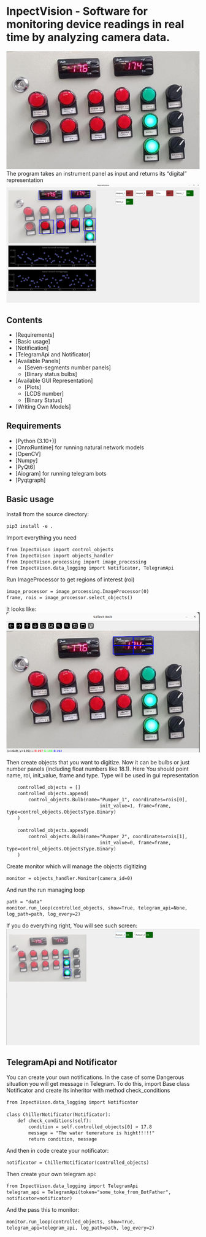 # InpectVision - Software for monitoring device readings in real time by analyzing camera data.
![image.jpeg](Screenshots%2Fimage.jpeg)
The program takes an instrument panel as input and returns its “digital” representation
![result.png](Screenshots%2Fresult.jpeg)
## Contents
  - [Requirements]
  - [Basic usage]
  - [Notification]
  - [TelegramApi and Notificator]
  - [Available Panels]
     - [Seven-segments number panels]
     - [Binary status bulbs]
  - [Available GUI Representation]
     - [Plots]
     - [LCDS number]
     - [Binary Status]
  - [Writing Own Models]

## Requirements
  - [Python (3.10+)]
  - [OnnxRuntime] for running natural network models 
  - [OpenCV]
  - [Numpy]
  - [PyQt6]
  - [Aiogram] for running telegram bots 
  - [Pyqtgraph] 

## Basic usage

Install from the source directory:

	pip3 install -e .

Import everything you need

    from InpectVison import control_objects
    from InpectVison import objects_handler
    from InpectVison.processing import image_processing
    from InpectVison.data_logging import Notificator, TelegramApi

Run ImageProcessor to get regions of interest (roi)

    image_processor = image_processing.ImageProcessor(0)
    frame, rois = image_processor.select_objects()

It looks like:
![roi.jpeg](Screenshots%2Froi.jpeg)

Then create objects that you want to digitize. Now it can be bulbs or just number panels (including float numbers like 18.1).
Here You should point name, roi, init_value, frame and type. Type will be used in gui representation

        controlled_objects = []
        controlled_objects.append(
            control_objects.Bulb(name="Pumper_1", coordinates=rois[0],
                                      init_value=1, frame=frame, type=control_objects.ObjectsType.Binary)
        )
    
        controlled_objects.append(
            control_objects.Bulb(name="Pumper_2", coordinates=rois[1],
                                      init_value=0, frame=frame, type=control_objects.ObjectsType.Binary)
        )

Create monitor which will manage the objects digitizing

    monitor = objects_handler.Monitor(camera_id=0)

And run the run managing loop

    path = "data"
    monitor.run_loop(controlled_objects, show=True, telegram_api=None, log_path=path, log_every=2)

If you do everything right, You will see such screen:
![two_status_data.jpeg](Screenshots%2Ftwo_status_data.jpeg)

## TelegramApi and Notificator
You can create your own notifications. In the case of some Dangerous situation you will get message in Telegram.
To do this, import Base class Notificator and create its inheritor with method check_conditions

    from InpectVison.data_logging import Notificator

    class ChillerNotificator(Notificator):
        def check_conditions(self):
            condition = self.controlled_objects[0] > 17.8
            message = "The water temerature is hight!!!!!"
            return condition, message

And then in code create your notificator:

    notificator = ChillerNotificator(controlled_objects)

Then create your own telegram api:

    from InpectVison.data_logging import TelegramApi
    telegram_api = TelegramApi(token="some_toke_from_BotFather", notificator=notificator)

And the pass this to monitor:

    monitor.run_loop(controlled_objects, show=True, telegram_api=telegram_api, log_path=path, log_every=2)
